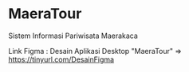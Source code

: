 # MaeraTour
Sistem Informasi Pariwisata Maerakaca

Link Figma : Desain Aplikasi Desktop "MaeraTour" => https://tinyurl.com/DesainFigma

